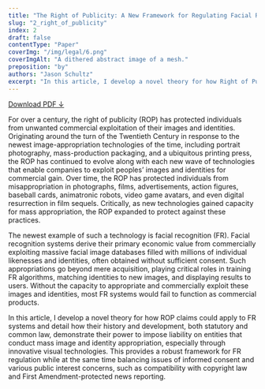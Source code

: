 ```yaml
---
title: "The Right of Publicity: A New Framework for Regulating Facial Recognition"
slug: "2_right_of_publicity"
index: 2
draft: false
contentType: "Paper"
coverImg: "/img/legal/6.png"
coverImgAlt: "A dithered abstract image of a mesh."
preposition: "by"
authors: "Jason Schultz"
excerpt: "In this article, I develop a novel theory for how Right of Publicity claims could apply to Facial Recognition systems and detail how their history and development, both statutory and common law, demonstrate their power to impose liability on entities that conduct mass image and identity appropriation, especially through innovative visual technologies."
---
```


[Download PDF ↓](/docs/legal_knowing_machines/The_Right_of_Publicity_A_New_Framework_for_Regulating_Facial_Rec.pdf) 



For over a century, the right of publicity (ROP) has protected individuals from unwanted commercial exploitation of their images and identities. Originating around the turn of the Twentieth Century in response to the newest image-appropriation technologies of the time, including portrait photography, mass-production packaging, and a ubiquitous printing press, the ROP has continued to evolve along with each new wave of technologies that enable companies to exploit peoples’ images and identities for commercial gain. Over time, the ROP has protected individuals from misappropriation in photographs, films, advertisements, action figures, baseball cards, animatronic robots, video game avatars, and even digital resurrection in film sequels. Critically, as new technologies gained capacity for mass appropriation, the ROP expanded to protect against these practices.

The newest example of such a technology is facial recognition (FR). Facial recognition systems derive their primary economic value from commercially exploiting massive facial image databases filled with millions of individual likenesses and identities, often obtained without sufficient consent. Such appropriations go beyond mere acquisition, playing critical roles in training FR algorithms, matching identities to new images, and displaying results to users. Without the capacity to appropriate and commercially exploit these images and identities, most FR systems would fail to function as commercial products.

In this article, I develop a novel theory for how ROP claims could apply to FR systems and detail how their history and development, both statutory and common law, demonstrate their power to impose liability on entities that conduct mass image and identity appropriation, especially through innovative visual technologies. This provides a robust framework for FR regulation while at the same time balancing issues of informed consent and various public interest concerns, such as compatibility with copyright law and First Amendment-protected news reporting. 